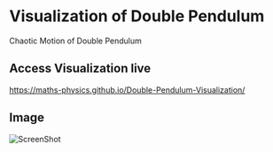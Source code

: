 # Visualization of Double Pendulum
Chaotic Motion of Double Pendulum

## Access Visualization live 
https://maths-physics.github.io/Double-Pendulum-Visualization/

## Image  
![ScreenShot](https://github.com/mathswayam/Double-Pendulum-Visualization/blob/master/Screenshot.png)
